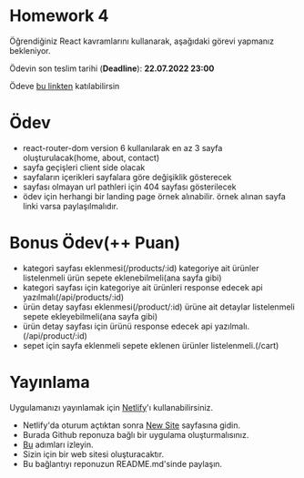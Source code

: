 # Homework 4

Öğrendiğiniz React kavramlarını kullanarak, aşağıdaki görevi yapmanız bekleniyor.

Ödevin son teslim tarihi (**Deadline**): **22.07.2022 23:00**

Ödeve [bu linkten](https://classroom.github.com/a/svGJ-qOn) katılabilirsin

# Ödev

- react-router-dom version 6 kullanılarak en az 3 sayfa oluşturulacak(home, about, contact)
- sayfa geçişleri client side olacak
- sayfaların içerikleri sayfalara göre değişiklik gösterecek
- sayfası olmayan url pathleri için 404 sayfası gösterilecek
- ödev için herhangi bir landing page örnek alınabilir. örnek alınan sayfa linki varsa paylaşılmalıdır.


# Bonus Ödev(++ Puan)
- kategori sayfası eklenmesi(/products/:id) kategoriye ait ürünler listelenmeli ürün sepete eklenebilmeli(ana sayfa gibi)
- kategori sayfası için kategoriye ait ürünleri response edecek api yazılmalı(/api/products/:id)
- ürün detay sayfası eklenmesi(/product/:id) ürüne ait detaylar listelenmeli sepete ekleyebilmeli(ana sayfa gibi)
- ürün detay sayfası için ürünü response edecek api yazılmalı.(/api/product/:id)
- sepet için sayfa eklenmeli sepete eklenen ürünler listelenmeli.(/cart)


# Yayınlama

Uygulamanızı yayınlamak için [Netlify](https://www.netlify.com/)'ı kullanabilirsiniz.

- Netlify'da oturum açtıktan sonra [New Site](https://app.netlify.com/start) sayfasına gidin.
- Burada Github reponuza bağlı bir uygulama oluşturmalısınız.
- [Bu](https://www.netlify.com/blog/2016/09/29/a-step-by-step-guide-deploying-on-netlify/) adımları izleyin.
- Sizin için bir web sitesi oluşturacaktır.
- Bu bağlantıyı reponuzun README.md'sinde paylaşın.
